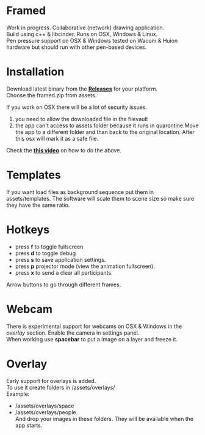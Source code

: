 # Framed
Work in progress. Collaborative (network) drawing application.  
Build using c++ & libcinder. Runs on OSX, Windows & Linux.  
Pen pressure support on OSX & Windows tested on Wacom & Huion hardware but should run with other pen-based devices.

# Installation
Download latest binary from the **[Releases](https://github.com/lab101/Framed/releases )** for your platform.  
Choose the framed.zip from assets.

If you work on OSX there will be a lot of security issues.
1. you need to allow the downloaded file in the filevault
2. the app can't access to assets folder because it runs in quarontine.Move the app to a different folder and than back to the original location. After this osx will mark it as a safe file.

Check the **[this video](https://vimeo.com/508517646 )** on how to do the above.


# Templates
If you want load files as background sequence put them in assets/templates.
The software will scale them to scene size so make sure they have the same ratio.

# Hotkeys
- press **f** to toggle fullscreen
- press **d** to toggle debug
- press **s** to save application settings.
- press **p** projector mode (view the animation fullscreen).
- press **x** to send a clear all participants. 

Arrow buttons to go through different frames.

# Webcam
There is experimental support for webcams on OSX & Windows in the *overlay* section. 
Enable the camera in settings panel.  
When working use **spacebar** to put a image on a layer and freeze it.

# Overlay
Early support for overlays is added.  
To use it create folders in /assets/overlays/  
Example:
- /assets/overlays/space  
- /assets/overlays/people  
And drop your images in these folders. They will be available when the app starts.

